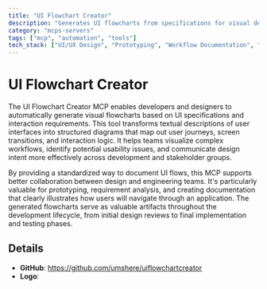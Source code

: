 ```yaml
---
title: "UI Flowchart Creator"
description: "Generates UI flowcharts from specifications for visual design communication and workflow analysis."
category: "mcps-servers"
tags: ["mcp", "automation", "tools"]
tech_stack: ["UI/UX Design", "Prototyping", "Workflow Documentation", "Visual Design Tools", "User Experience Analysis"]
---
```


# UI Flowchart Creator

The UI Flowchart Creator MCP enables developers and designers to automatically generate visual flowcharts based on UI specifications and interaction requirements. This tool transforms textual descriptions of user interfaces into structured diagrams that map out user journeys, screen transitions, and interaction logic. It helps teams visualize complex workflows, identify potential usability issues, and communicate design intent more effectively across development and stakeholder groups.

By providing a standardized way to document UI flows, this MCP supports better collaboration between design and engineering teams. It's particularly valuable for prototyping, requirement analysis, and creating documentation that clearly illustrates how users will navigate through an application. The generated flowcharts serve as valuable artifacts throughout the development lifecycle, from initial design reviews to final implementation and testing phases.

## Details

- **GitHub**: https://github.com/umshere/uiflowchartcreator
- **Logo**: 
